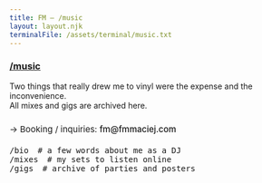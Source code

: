 ```yaml
---
title: FM — /music
layout: layout.njk
terminalFile: /assets/terminal/music.txt
---
```


<h3>
    <a href="/music/">/music</a>
</h2>

<style>
    .music-list {
        list-style: none;
        padding: 0;
        margin: 20px 0;
        font-family: ui-monospace, monospace;
    }

    .music-list li {
        display: flex;
        gap: 16px;
    }

    .music-list a {
        color: var(--link);
        text-decoration: none;
    }

    .music-list a:hover {
        text-decoration: underline;
    }

    .music-list .comment {
        color: var(--muted);
        flex: 1;
    }

    .booking {
        margin-top: 24px;
        font-size: 15px;
    }

    .booking-link {
        color: var(--link);
        font-weight: 500;
        text-decoration: none;
        border-bottom: 1px dotted var(--muted);
        transition: color 0.2s, border-color 0.2s;
    }

    .booking-link:hover {
        color: var(--link-hover);
        border-bottom-color: var(--link-hover);
    }
</style>

Two things that really drew me to vinyl were the expense and the inconvenience.  
All mixes and gigs are archived here.  

<p class="booking">
  → Booking / inquiries: <a href="mailto:fm@fmmaciej.com" class="booking-link">fm@fmmaciej.com</a>
</p>

<ul class="music-list">
  <li><a href="/music/bio/">/bio</a>    <span class="comment"># a few words about me as a DJ</span></li>
  <li><a href="/music/mixes/">/mixes</a> <span class="comment"># my sets to listen online</span></li>
  <li><a href="/music/gigs/">/gigs</a>   <span class="comment"># archive of parties and posters</span></li>
</ul>